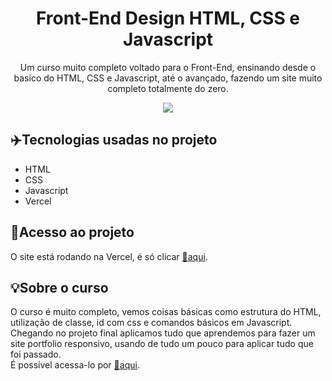 <h1 align='center'>Front-End Design HTML, CSS e Javascript</h1>
<p align="center">Um curso muito completo voltado para o Front-End, ensinando desde o basico do HTML, CSS e Javascript, até o avançado, fazendo um site muito completo totalmente do zero.</p>
<p align="center">
  <img align="center" src='https://user-images.githubusercontent.com/122934447/233188808-2a84ec7f-13d3-4cde-9bb4-5d5764533220.png'/>
</p>

## :airplane:Tecnologias usadas no projeto

- HTML
- CSS
- Javascript
- Vercel

## :memo:Acesso ao projeto

O site está rodando na Vercel, é só clicar [:link:aqui](https://curso-de-js-para-react-xqgj-9kqmrso18-luisfp0.vercel.app/).

## :bulb:Sobre o curso

  O curso é muito completo, vemos coisas básicas como estrutura do HTML, utilização de classe, id com css e comandos básicos em Javascript. Chegando no projeto final aplicamos tudo que aprendemos para fazer um site portfolio responsivo, usando de tudo um pouco para aplicar tudo que foi passado. <br>
  É possível acessa-lo por [:link:aqui](https://www.udemy.com/course/front-end-essencial/).
